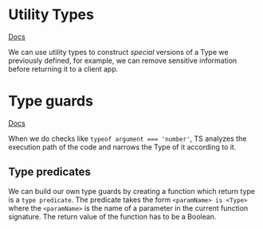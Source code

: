 # Utility Types

[Docs](https://www.typescriptlang.org/docs/handbook/utility-types.html#picktype-keys)

We can use utility types to construct  *special* versions of a Type we previously defined, for example, we can remove sensitive information before returning it to a client app. 

# Type guards

[Docs](https://www.typescriptlang.org/docs/handbook/2/narrowing.html#typeof-type-guards)

When we do checks like `typeof argument === 'number'`, TS analyzes the execution path of the code and narrows the Type of it according to it. 

## Type predicates

We can build our own type guards by creating a function which return type is a `type predicate`. The predicate takes the form `<paramName> is <Type>` where the `<paramName>` is the name of a parameter in the current function signature. The return value of the function has to be a Boolean.